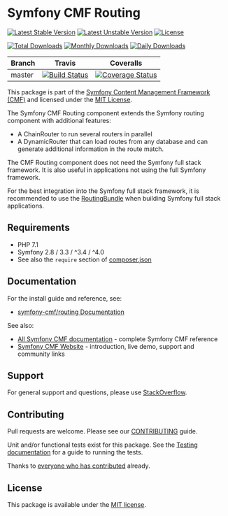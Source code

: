 # Symfony CMF Routing

[![Latest Stable Version](https://poser.pugx.org/symfony-cmf/routing/v/stable)](https://packagist.org/packages/symfony-cmf/routing)
[![Latest Unstable Version](https://poser.pugx.org/symfony-cmf/routing/v/unstable)](https://packagist.org/packages/symfony-cmf/routing)
[![License](https://poser.pugx.org/symfony-cmf/routing/license)](https://packagist.org/packages/symfony-cmf/routing)

[![Total Downloads](https://poser.pugx.org/symfony-cmf/routing/downloads)](https://packagist.org/packages/symfony-cmf/routing)
[![Monthly Downloads](https://poser.pugx.org/symfony-cmf/routing/d/monthly)](https://packagist.org/packages/symfony-cmf/routing)
[![Daily Downloads](https://poser.pugx.org/symfony-cmf/routing/d/daily)](https://packagist.org/packages/symfony-cmf/routing)

Branch | Travis | Coveralls |
------ | ------ | --------- |
master | [![Build Status][travis_unstable_badge]][travis_unstable_link] | [![Coverage Status][coveralls_unstable_badge]][coveralls_unstable_link] |

This package is part of the [Symfony Content Management Framework (CMF)](http://cmf.symfony.com/) and licensed
under the [MIT License](LICENSE).

The Symfony CMF Routing component extends the Symfony routing component with additional features:

 * A ChainRouter to run several routers in parallel
 * A DynamicRouter that can load routes from any database and can generate
   additional information in the route match.

The CMF Routing component does not need the Symfony full stack framework. It is
also useful in applications not using the full Symfony framework.

For the best integration into the Symfony full stack framework, it is
recommended to use the [RoutingBundle](https://github.com/symfony-cmf/RoutingBundle)
when building Symfony full stack applications.


## Requirements

* PHP 7.1
* Symfony 2.8 / 3.3 / ^3.4 / ^4.0
* See also the `require` section of [composer.json](composer.json)

## Documentation

For the install guide and reference, see:

* [symfony-cmf/routing Documentation](http://symfony.com/doc/master/cmf/components/routing/index.html)

See also:

* [All Symfony CMF documentation](http://symfony.com/doc/master/cmf/index.html) - complete Symfony CMF reference
* [Symfony CMF Website](http://cmf.symfony.com/) - introduction, live demo, support and community links

## Support

For general support and questions, please use [StackOverflow](http://stackoverflow.com/questions/tagged/symfony-cmf).

## Contributing

Pull requests are welcome. Please see our
[CONTRIBUTING](https://github.com/symfony-cmf/symfony-cmf/blob/master/CONTRIBUTING.md)
guide.

Unit and/or functional tests exist for this package. See the
[Testing documentation](http://symfony.com/doc/master/cmf/components/testing.html)
for a guide to running the tests.

Thanks to
[everyone who has contributed](contributors) already.

## License

This package is available under the [MIT license](src/Resources/meta/LICENSE).

[travis_legacy_badge]: https://travis-ci.org/symfony-cmf/Routing.svg?branch=master
[travis_legacy_link]: https://travis-ci.org/symfony-cmf/Routing
[travis_stable_badge]: https://travis-ci.org/symfony-cmf/Routing.svg?branch=master
[travis_stable_link]: https://travis-ci.org/symfony-cmf/Routing
[travis_unstable_badge]: https://travis-ci.org/symfony-cmf/Routing.svg?branch=master
[travis_unstable_link]: https://travis-ci.org/symfony-cmf/Routing

[coveralls_legacy_badge]: https://coveralls.io/repos/github/symfony-cmf/Routing/badge.svg?branch=master
[coveralls_legacy_link]: https://coveralls.io/github/symfony-cmf/Routing?branch=master
[coveralls_stable_badge]: https://coveralls.io/repos/github/symfony-cmf/Routing/badge.svg?branch=master
[coveralls_stable_link]: https://coveralls.io/github/symfony-cmf/Routing?branch=master
[coveralls_unstable_badge]: https://coveralls.io/repos/github/symfony-cmf/Routing/badge.svg?branch=master
[coveralls_unstable_link]: https://coveralls.io/github/symfony-cmf/Routing?branch=master
